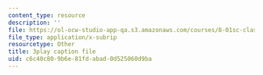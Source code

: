 ```yaml
---
content_type: resource
description: ''
file: https://ol-ocw-studio-app-qa.s3.amazonaws.com/courses/8-01sc-classical-mechanics-fall-2016/c6c40c809b6e81fdabad0d525060d9ba_gWLC3r6EHl0.srt
file_type: application/x-subrip
resourcetype: Other
title: 3play caption file
uid: c6c40c80-9b6e-81fd-abad-0d525060d9ba
---
```


